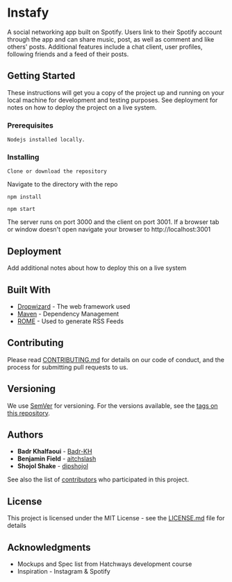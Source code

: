 # Instafy

A social networking app built on Spotify. Users link to their Spotify account through the app and can share music, post, as well as comment and like others' posts. Additional features include a chat client, user profiles, following friends and a feed of their posts.

## Getting Started

These instructions will get you a copy of the project up and running on your local machine for development and testing purposes. See deployment for notes on how to deploy the project on a live system.

### Prerequisites

```
Nodejs installed locally.
```

### Installing

```
Clone or download the repository
```

Navigate to the directory with the repo

```
npm install
```

```
npm start
```

The server runs on port 3000 and the client on port 3001. If a browser tab or window doesn't open navigate your browser to http://localhost:3001

## Deployment

[comment]: <> (Not sure what to put here, if anything)
Add additional notes about how to deploy this on a live system

## Built With

[comment]: <> (Not sure what to put here, if anything)

- [Dropwizard](http://www.dropwizard.io/1.0.2/docs/) - The web framework used
- [Maven](https://maven.apache.org/) - Dependency Management
- [ROME](https://rometools.github.io/rome/) - Used to generate RSS Feeds

## Contributing

[comment]: <> (A CONTRIBUTING.md, would have to be written and the link correctly adjusted)

Please read [CONTRIBUTING.md](https://gist.github.com/repo/uid) for details on our code of conduct, and the process for submitting pull requests to us.

## Versioning

[comment]: <> (Not sure we care about this. Yet, anyway.)
We use [SemVer](http://semver.org/) for versioning. For the versions available, see the [tags on this repository](https://github.com/your/project/tags).

## Authors

- **Badr Khalfaoui** - [Badr-KH](https://github.com/PurpleBooth)
- **Benjamin Field** - [aitchslash](https://github.com/aitchslash)
- **Shojol Shake** - [dipshojol](https://github.com/dipshojol)

See also the list of [contributors](https://github.com/hatchways/team-cupcake/graphs/contributors) who participated in this project.

## License

[comment]: <> (I like MIT licensing. If you disagree let me know.)
This project is licensed under the MIT License - see the [LICENSE.md](LICENSE.md) file for details

## Acknowledgments

- Mockups and Spec list from Hatchways development course
- Inspiration - Instagram & Spotify
